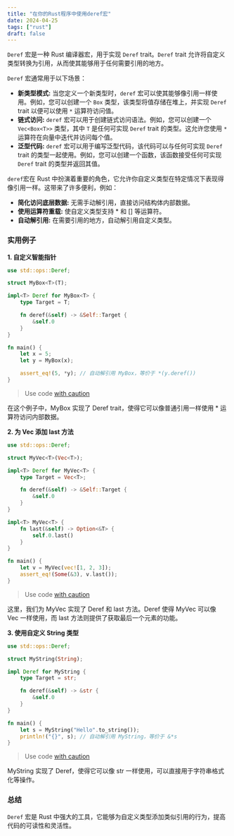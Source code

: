 ```yaml
---
title: "在你的Rust程序中使用deref宏"
date: 2024-04-25
tags: ["rust"]
draft: false
---
```


`Deref` 宏是一种 Rust 编译器宏，用于实现 `Deref` trait。`Deref` trait 允许将自定义类型转换为引用，从而使其能够用于任何需要引用的地方。

`Deref` 宏通常用于以下场景：

- **新类型模式:** 当您定义一个新类型时，`deref` 宏可以使其能够像引用一样使用。例如，您可以创建一个 `Box` 类型，该类型将值存储在堆上，并实现 `Deref` trait 以便可以使用 `*` 运算符访问值。
- **链式访问:** `deref` 宏可以用于创建链式访问语法。例如，您可以创建一个 `Vec<Box<T>>` 类型，其中 `T` 是任何可实现 `Deref` trait 的类型。这允许您使用 `*` 运算符在向量中迭代并访问每个值。
- **泛型代码:** `deref` 宏可以用于编写泛型代码，该代码可以与任何可实现 `Deref` trait 的类型一起使用。例如，您可以创建一个函数，该函数接受任何可实现 `Deref` trait 的类型并返回其值。

` deref `宏在 Rust 中扮演着重要的角色，它允许你自定义类型在特定情况下表现得像引用一样。这带来了许多便利，例如：

- **简化访问底层数据:** 无需手动解引用，直接访问结构体内部数据。
- **使用运算符重载:** 使自定义类型支持 * 和 [] 等运算符。
- **自动解引用:** 在需要引用的地方，自动解引用自定义类型。

### 实用例子

**1. 自定义智能指针**

```rust
use std::ops::Deref;

struct MyBox<T>(T);

impl<T> Deref for MyBox<T> {
    type Target = T;

    fn deref(&self) -> &Self::Target {
        &self.0
    }
}

fn main() {
    let x = 5;
    let y = MyBox(x);

    assert_eq!(5, *y); // 自动解引用 MyBox，等价于 *(y.deref())
}
```

> Use code [with caution](https://support.google.com/legal/answer/13505487)

在这个例子中，MyBox 实现了 Deref trait，使得它可以像普通引用一样使用 * 运算符访问内部数据。

**2. 为 Vec 添加 last 方法**

```rust
use std::ops::Deref;

struct MyVec<T>(Vec<T>);

impl<T> Deref for MyVec<T> {
    type Target = Vec<T>;

    fn deref(&self) -> &Self::Target {
        &self.0
    }
}

impl<T> MyVec<T> {
    fn last(&self) -> Option<&T> {
        self.0.last()
    }
}

fn main() {
    let v = MyVec(vec![1, 2, 3]);
    assert_eq!(Some(&3), v.last()); 
}
```

> Use code [with caution](https://support.google.com/legal/answer/13505487)

这里，我们为 MyVec 实现了 Deref 和 last 方法。Deref 使得 MyVec 可以像 Vec 一样使用，而 last 方法则提供了获取最后一个元素的功能。

**3. 使用自定义 String 类型**

```rust
use std::ops::Deref;

struct MyString(String);

impl Deref for MyString {
    type Target = str;

    fn deref(&self) -> &str {
        &self.0
    }
}

fn main() {
    let s = MyString("Hello".to_string());
    println!("{}", s); // 自动解引用 MyString，等价于 &*s
}
```

> Use code [with caution](https://support.google.com/legal/answer/13505487)

MyString 实现了 Deref，使得它可以像 str 一样使用，可以直接用于字符串格式化等操作。

### 总结

`Deref` 宏是 Rust 中强大的工具，它能够为自定义类型添加类似引用的行为，提高代码的可读性和灵活性。